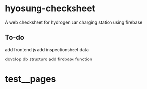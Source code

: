 # hyosung-checksheet
A web checksheet for hydrogen car charging station using firebase 


## To-do
add frontend js
add inspectionsheet data

develop db structure
add firebase function
# test__pages
